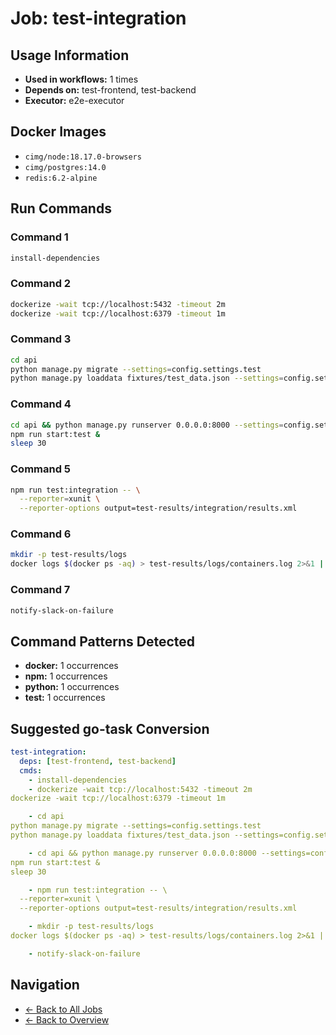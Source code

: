 # Job: test-integration

## Usage Information

- **Used in workflows:** 1 times
- **Depends on:** test-frontend, test-backend
- **Executor:** e2e-executor

## Docker Images

- `cimg/node:18.17.0-browsers`
- `cimg/postgres:14.0`
- `redis:6.2-alpine`

## Run Commands

### Command 1

```bash
install-dependencies
```

### Command 2

```bash
dockerize -wait tcp://localhost:5432 -timeout 2m
dockerize -wait tcp://localhost:6379 -timeout 1m

```

### Command 3

```bash
cd api
python manage.py migrate --settings=config.settings.test
python manage.py loaddata fixtures/test_data.json --settings=config.settings.test

```

### Command 4

```bash
cd api && python manage.py runserver 0.0.0.0:8000 --settings=config.settings.test &
npm run start:test &
sleep 30

```

### Command 5

```bash
npm run test:integration -- \
  --reporter=xunit \
  --reporter-options output=test-results/integration/results.xml

```

### Command 6

```bash
mkdir -p test-results/logs
docker logs $(docker ps -aq) > test-results/logs/containers.log 2>&1 || true

```

### Command 7

```bash
notify-slack-on-failure
```

## Command Patterns Detected

- **docker:** 1 occurrences
- **npm:** 1 occurrences
- **python:** 1 occurrences
- **test:** 1 occurrences

## Suggested go-task Conversion

```yaml
test-integration:
  deps: [test-frontend, test-backend]
  cmds:
    - install-dependencies
    - dockerize -wait tcp://localhost:5432 -timeout 2m
dockerize -wait tcp://localhost:6379 -timeout 1m

    - cd api
python manage.py migrate --settings=config.settings.test
python manage.py loaddata fixtures/test_data.json --settings=config.settings.test

    - cd api && python manage.py runserver 0.0.0.0:8000 --settings=config.settings.test &
npm run start:test &
sleep 30

    - npm run test:integration -- \
  --reporter=xunit \
  --reporter-options output=test-results/integration/results.xml

    - mkdir -p test-results/logs
docker logs $(docker ps -aq) > test-results/logs/containers.log 2>&1 || true

    - notify-slack-on-failure
```

## Navigation

- [← Back to All Jobs](../summaries/all-jobs.md)
- [← Back to Overview](../README.md)
